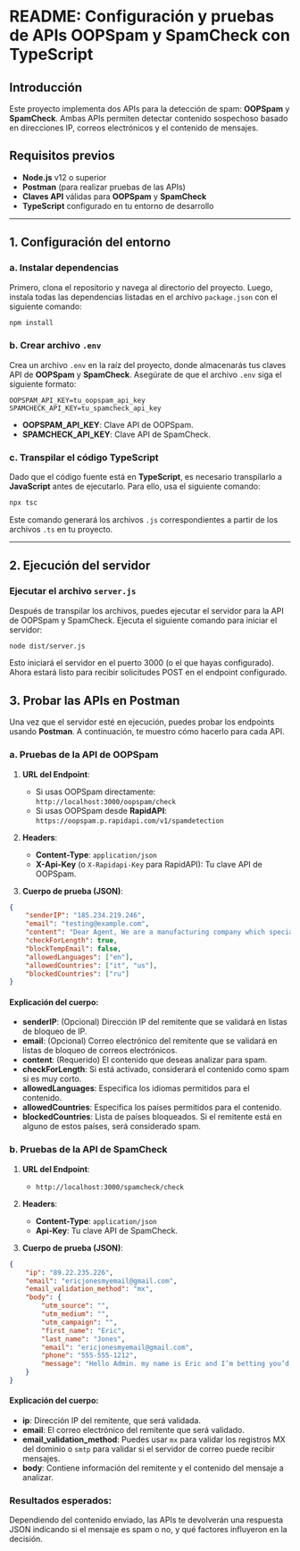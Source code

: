 # README: Configuración y pruebas de APIs OOPSpam y SpamCheck con TypeScript

## Introducción

Este proyecto implementa dos APIs para la detección de spam: **OOPSpam** y **SpamCheck**. Ambas APIs permiten detectar contenido sospechoso basado en direcciones IP, correos electrónicos y el contenido de mensajes.

## Requisitos previos

- **Node.js** v12 o superior
- **Postman** (para realizar pruebas de las APIs)
- **Claves API** válidas para **OOPSpam** y **SpamCheck**
- **TypeScript** configurado en tu entorno de desarrollo

---

## 1. Configuración del entorno

### a. Instalar dependencias

Primero, clona el repositorio y navega al directorio del proyecto. Luego, instala todas las dependencias listadas en el archivo `package.json` con el siguiente comando:

```bash
npm install
```

### b. Crear archivo `.env`

Crea un archivo `.env` en la raíz del proyecto, donde almacenarás tus claves API de **OOPSpam** y **SpamCheck**. Asegúrate de que el archivo `.env` siga el siguiente formato:

```plaintext
OOPSPAM_API_KEY=tu_oopspam_api_key
SPAMCHECK_API_KEY=tu_spamcheck_api_key
```

- **OOPSPAM_API_KEY**: Clave API de OOPSpam.
- **SPAMCHECK_API_KEY**: Clave API de SpamCheck.

### c. Transpilar el código TypeScript

Dado que el código fuente está en **TypeScript**, es necesario transpilarlo a **JavaScript** antes de ejecutarlo. Para ello, usa el siguiente comando:

```bash
npx tsc
```

Este comando generará los archivos `.js` correspondientes a partir de los archivos `.ts` en tu proyecto.

---

## 2. Ejecución del servidor

### Ejecutar el archivo `server.js`

Después de transpilar los archivos, puedes ejecutar el servidor para la API de OOPSpam y SpamCheck. Ejecuta el siguiente comando para iniciar el servidor:

```bash
node dist/server.js
```

Esto iniciará el servidor en el puerto 3000 (o el que hayas configurado). Ahora estará listo para recibir solicitudes POST en el endpoint configurado.


## 3. Probar las APIs en Postman

Una vez que el servidor esté en ejecución, puedes probar los endpoints usando **Postman**. A continuación, te muestro cómo hacerlo para cada API.

### a. Pruebas de la API de **OOPSpam**

1. **URL del Endpoint**:
   - Si usas OOPSpam directamente: `http://localhost:3000/oopspam/check`
   - Si usas OOPSpam desde **RapidAPI**: `https://oopspam.p.rapidapi.com/v1/spamdetection`

2. **Headers**:
   - **Content-Type**: `application/json`
   - **X-Api-Key** (o `X-Rapidapi-Key` para RapidAPI): Tu clave API de OOPSpam.

3. **Cuerpo de prueba (JSON)**:
```json
{
    "senderIP": "185.234.219.246",
    "email": "testing@example.com",
    "content": "Dear Agent, We are a manufacturing company which specializes in supplying Aluminum Rod...",
    "checkForLength": true,
    "blockTempEmail": false,
    "allowedLanguages": ["en"],
    "allowedCountries": ["it", "us"],
    "blockedCountries": ["ru"]
}
```

#### Explicación del cuerpo:
- **senderIP**: (Opcional) Dirección IP del remitente que se validará en listas de bloqueo de IP.
- **email**: (Opcional) Correo electrónico del remitente que se validará en listas de bloqueo de correos electrónicos.
- **content**: (Requerido) El contenido que deseas analizar para spam.
- **checkForLength**: Si está activado, considerará el contenido como spam si es muy corto.
- **allowedLanguages**: Especifica los idiomas permitidos para el contenido.
- **allowedCountries**: Especifica los países permitidos para el contenido.
- **blockedCountries**: Lista de países bloqueados. Si el remitente está en alguno de estos países, será considerado spam.

### b. Pruebas de la API de **SpamCheck**

1. **URL del Endpoint**:
   - `http://localhost:3000/spamcheck/check`

2. **Headers**:
   - **Content-Type**: `application/json`
   - **Api-Key**: Tu clave API de SpamCheck.

3. **Cuerpo de prueba (JSON)**:
```json
{
    "ip": "89.22.235.226",
    "email": "ericjonesmyemail@gmail.com",
    "email_validation_method": "mx",
    "body": {
        "utm_source": "",
        "utm_medium": "",
        "utm_campaign": "",
        "first_name": "Eric",
        "last_name": "Jones",
        "email": "ericjonesmyemail@gmail.com",
        "phone": "555-555-1212",
        "message": "Hello Admin. my name is Eric and I’m betting you’d like your website to generate more leads..."
    }
}
```

#### Explicación del cuerpo:
- **ip**: Dirección IP del remitente, que será validada.
- **email**: El correo electrónico del remitente que será validado.
- **email_validation_method**: Puedes usar `mx` para validar los registros MX del dominio o `smtp` para validar si el servidor de correo puede recibir mensajes.
- **body**: Contiene información del remitente y el contenido del mensaje a analizar.

### Resultados esperados:

Dependiendo del contenido enviado, las APIs te devolverán una respuesta JSON indicando si el mensaje es spam o no, y qué factores influyeron en la decisión.

